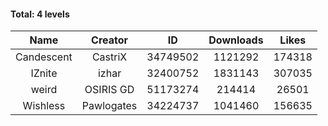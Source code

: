 #### Total: 4 levels

| Name | Creator | ID | Downloads | Likes |
|:---:|:---:|:---:|:---:|:---:|
| Candescent | CastriX | 34749502 | 1121292 | 174318
| IZnite | izhar | 32400752 | 1831143 | 307035
| weird | OSIRIS GD | 51173274 | 214414 | 26501
| Wishless | Pawlogates | 34224737 | 1041460 | 156635
